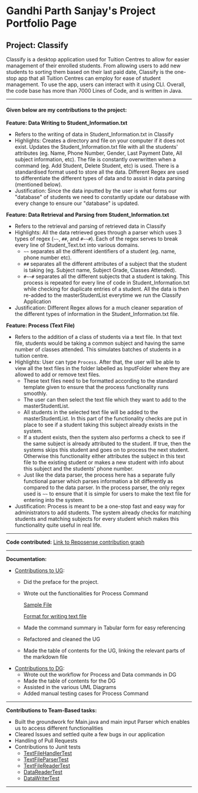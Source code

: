 # Gandhi Parth Sanjay's Project Portfolio Page

## Project: Classify

Classify is a desktop application used for Tuition Centres to allow for easier management of their enrolled students. 
From allowing users to add new students to sorting them based on their last paid date, Classify is the one-stop app that
all Tuition Centres can employ for ease of student management. To use the app, users can interact with it using CLI.
Overall, the code base has more than 7000 Lines of Code, and is written in Java.

---

#### Given below are my contributions to the project:

**Feature: Data Writing to Student_Information.txt**
* Refers to the writing of data in Student_Information.txt in Classify
* Highlights: Creates a directory and file on your computer if it does not exist. Updates the Student_Information.txt file with all the students' attributes (eg. Name, Phone Number, Gender, Last Payment Date, All subject information, etc). The file is constantly overwritten when a command (eg. Add Student, Delete Student, etc) is used. There is a standardised format used to store all the data. Different Regex are used to differentiate the different types of data and to assist in data parsing (mentioned below).
* Justification: Since the data inputted by the user is what forms our "database" of students we need to constantly update our database with every change to ensure our "database" is updated.
<div style="page-break-after: always;"></div>

**Feature: Data Retrieval and Parsing from Student_Information.txt**
* Refers to the retrieval and parsing of retrieved data in Classify
* Highlights: All the data retrieved goes through a parser which uses 3 types of regex (```~~```, ```##```, and ```#~~#```). Each of the regex serves to break every line of Student_Text.txt into various domains. 
    * ```~~``` separates all the different identifiers of a student (eg. name, phone number etc).
    * ```##``` separates all the different attributes of a subject that the student is taking (eg. Subject name, Subject Grade, Classes Attended).
    * ```#~~#``` separates all the different subjects that a student is taking.
    This process is repeated for every line of code in Student_Information.txt while checking for duplicate entries of a student. All the data is then re-added to the masterStudentList everytime we run the Classify Application
* Justification: Different Regex allows for a much cleaner separation of the different types of information in the Student_Information.txt file. 

**Feature: Process (Text File)**
* Refers to the addition of a class of students via a text file. In that text file, students would be taking a common subject and having the same number of classes attended. This simulates batches of students in a tuition centre.
* Highlights: User can type ```Process```. After that, the user will be able to view all the text files in the folder labelled as InputFolder where they are allowed to add or remove text files. 
    * These text files need to be formatted according to the standard template given to ensure that the process functionality runs smoothly.
    * The user can then select the text file which they want to add to the masterStudentList. 
    * All students in the selected text file will be added to the masterStudentList. In this part of the functionality checks are put in place to see if a student taking this subject already exists in the system. 
    * If a student exists, then the system also performs a check to see if the same subject is already attributed to the student. 
    If true, then the systems skips this student and goes on to process the next student. 
    Otherwise this functionality either attributes the subject in this text file to the existing student or makes a new student with info about this subject and the students' phone number.
    * Just like the data parser, the process here has a separate fully functional parser which parses information a bit differently as compared to the data parser. In the process parser, the only regex used is ```~~``` to ensure that it is simple for users to make the text file for entering into the system. 
* Justification: Process is meant to be a one-stop fast and easy way for administrators to add students. The system already checks for matching students and matching subjects for every student which makes this functionality quite useful in real life. 
<div style="page-break-after: always;"></div>

---
**Code contributed:** [Link to Reposense contribution graph](https://nus-cs2113-ay2324s2.github.io/tp-dashboard/?search=ParthGandhiNUS&breakdown=true&sort=groupTitle%20dsc&sortWithin=title&since=2024-02-23&timeframe=commit&mergegroup=&groupSelect=groupByRepos&checkedFileTypes=docs~functional-code~test-code~other)

---

**Documentation:**
* [Contributions to UG](https://github.com/AY2324S2-CS2113-T13-3/tp/blob/master/docs/UserGuide.md):
    * Did the preface for the project. 
    * Wrote out the functionalities for Process Command 
    
        [Sample File](https://github.com/AY2324S2-CS2113-T13-3/tp/blob/master/docs/SampleFile.txt)
    
        [Format for writing text file](https://github.com/AY2324S2-CS2113-T13-3/tp/blob/master/docs/Text%20File%20Format%20Picture.jpg)
    * Made the command summary in Tabular form for easy referencing
    * Refactored and cleaned the UG
    * Made the table of contents for the UG, linking the relevant parts of the markdown file
* [Contributions to DG](https://github.com/AY2324S2-CS2113-T13-3/tp/blob/master/docs/DeveloperGuide.md):
    * Wrote out the workflow for Process and Data commands in DG
    * Made the table of contents for the DG
    * Assisted in the various UML Diagrams
    * Added manual testing cases for Process Command

---

**Contributions to Team-Based tasks:**
* Built the groundwork for Main.java and main input Parser which enables us to access different functionalities
* Cleared Issues and settled quite a few bugs in our application
* Handling of Pull Requests 
* Contributions to Junit tests
    * [TextFileHandlerTest](https://github.com/AY2324S2-CS2113-T13-3/tp/blob/master/src/test/java/classify/textfilecode/TextFileHandlerTest.java)
    * [TextFileParserTest](https://github.com/AY2324S2-CS2113-T13-3/tp/blob/master/src/test/java/classify/textfilecode/TextFileParserTest.java)
    * [TextFileReaderTest](https://github.com/AY2324S2-CS2113-T13-3/tp/blob/master/src/test/java/classify/textfilecode/TextFileReaderTest.java)
    * [DataReaderTest](https://github.com/AY2324S2-CS2113-T13-3/tp/blob/master/src/test/java/classify/data/DataReaderTest.java)
    * [DataWriterTest](https://github.com/AY2324S2-CS2113-T13-3/tp/blob/master/src/test/java/classify/data/DataWriterTest.java)

---